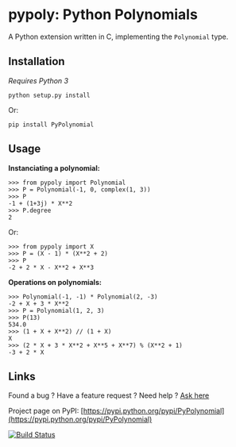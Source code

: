 pypoly: Python Polynomials 
==========================

A Python extension written in C, implementing the `Polynomial` type.

Installation
------------

*Requires Python 3*

    python setup.py install

Or:

    pip install PyPolynomial

Usage
-----

**Instanciating a polynomial:**

    >>> from pypoly import Polynomial
    >>> P = Polynomial(-1, 0, complex(1, 3))
    >>> P
    -1 + (1+3j) * X**2
    >>> P.degree
    2

Or:

    >>> from pypoly import X
    >>> P = (X - 1) * (X**2 + 2)
    >>> P
    -2 + 2 * X - X**2 + X**3

**Operations on polynomials:**

    >>> Polynomial(-1, -1) * Polynomial(2, -3)
    -2 + X + 3 * X**2
    >>> P = Polynomial(1, 2, 3)
    >>> P(13)
    534.0
    >>> (1 + X + X**2) // (1 + X)
    X
    >>> (2 * X + 3 * X**2 + X**5 + X**7) % (X**2 + 1)
    -3 + 2 * X

Links
-----

Found a bug ? Have a feature request ? Need help ? [Ask here](https://github.com/tchaumeny/PyPoly/issues/new "New issue")

Project page on PyPI: [https://pypi.python.org/pypi/PyPolynomial](https://pypi.python.org/pypi/PyPolynomial)

[![Build Status](https://travis-ci.org/tchaumeny/PyPoly.png)](https://travis-ci.org/tchaumeny/PyPoly)
